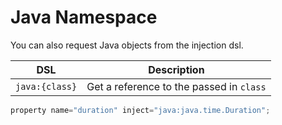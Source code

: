 # Java Namespace

You can also request Java objects from the injection dsl.

| DSL            | Description                              |
| -------------- | ---------------------------------------- |
| `java:{class}` | Get a reference to the passed in `class` |

```javascript
property name="duration" inject="java:java.time.Duration";
```
